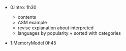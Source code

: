 - 0.Intro: 1h30
	- contents
	- ASM example
	- revise explanation about interpreted
	- languages by popularity + sorted with categories

- 1.MemoryModel 0h45